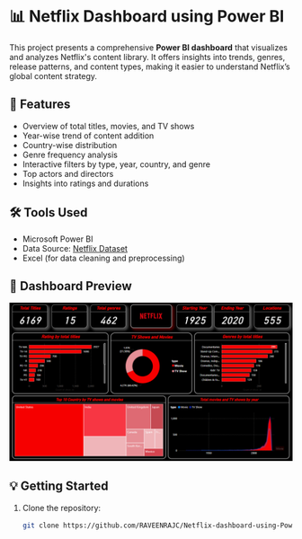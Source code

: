 # 📊 Netflix Dashboard using Power BI

This project presents a comprehensive **Power BI dashboard** that visualizes and analyzes Netflix's content library. It offers insights into trends, genres, release patterns, and content types, making it easier to understand Netflix’s global content strategy.

## 🚀 Features

- Overview of total titles, movies, and TV shows
- Year-wise trend of content addition
- Country-wise distribution
- Genre frequency analysis
- Interactive filters by type, year, country, and genre
- Top actors and directors
- Insights into ratings and durations

## 🛠 Tools Used

- Microsoft Power BI
- Data Source: [Netflix Dataset](https://github.com/RAVEENRAJC/Netflix-dashboard-using-Power-BI/blob/main/netflix_titles.csv)
- Excel (for data cleaning and preprocessing)

## 📸 Dashboard Preview

![Netflix Dashboard](https://github.com/RAVEENRAJC/Netflix-dashboard-using-Power-BI/blob/main/dashboard.png)

## 💡 Getting Started

1. Clone the repository:
   ```bash
   git clone https://github.com/RAVEENRAJC/Netflix-dashboard-using-Power-BI.git
